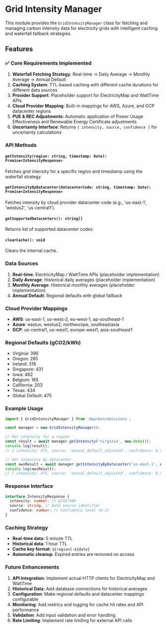 # Grid Intensity Manager

This module provides the `GridIntensityManager` class for fetching and managing carbon intensity
data for electricity grids with intelligent caching and waterfall fallback strategies.

## Features

### ✅ Core Requirements Implemented

1. **Waterfall Fetching Strategy**: Real-time → Daily Average → Monthly Average → Annual Default
2. **Caching System**: TTL-based caching with different cache durations for different data sources
3. **Provider Support**: Placeholder support for ElectricityMap and WattTime APIs
4. **Cloud Provider Mapping**: Built-in mappings for AWS, Azure, and GCP datacenter regions
5. **PUE & REC Adjustments**: Automatic application of Power Usage Effectiveness and Renewable
   Energy Certificate adjustments
6. **Uncertainty Interface**: Returns `{ intensity, source, confidence }` for uncertainty
   calculations

### API Methods

#### `getIntensity(region: string, timestamp: Date): Promise<IntensityResponse>`

Fetches grid intensity for a specific region and timestamp using the waterfall strategy.

#### `getIntensityByDatacenter(datacenterCode: string, timestamp: Date): Promise<IntensityResponse>`

Fetches intensity by cloud provider datacenter code (e.g., 'us-east-1', 'westus2', 'us-central1').

#### `getSupportedDatacenters(): string[]`

Returns list of supported datacenter codes.

#### `clearCache(): void`

Clears the internal cache.

### Data Sources

1. **Real-time**: ElectricityMap / WattTime APIs (placeholder implementation)
2. **Daily Average**: Historical daily averages (placeholder implementation)
3. **Monthly Average**: Historical monthly averages (placeholder implementation)
4. **Annual Default**: Regional defaults with global fallback

### Cloud Provider Mappings

- **AWS**: us-east-1, us-west-2, eu-west-1, ap-southeast-1
- **Azure**: eastus, westus2, northeurope, southeastasia
- **GCP**: us-central1, us-west1, europe-west1, asia-southeast1

### Regional Defaults (gCO2/kWh)

- Virginia: 396
- Oregon: 285
- Ireland: 316
- Singapore: 431
- Iowa: 462
- Belgium: 165
- California: 203
- Texas: 434
- Global Default: 475

### Example Usage

```typescript
import { GridIntensityManager } from '@qarbon/emissions';

const manager = new GridIntensityManager();

// Get intensity for a region
const result = await manager.getIntensity('virginia', new Date());
console.log(result);
// { intensity: 475, source: 'annual_default_adjusted', confidence: 0.5 }

// Get intensity by datacenter
const awsResult = await manager.getIntensityByDatacenter('us-east-1', new Date());
console.log(awsResult);
// { intensity: 475, source: 'annual_default_adjusted', confidence: 0.5 }
```

### Response Interface

```typescript
interface IntensityResponse {
  intensity: number; // gCO2/kWh
  source: string; // Data source identifier
  confidence: number; // Confidence level (0-1)
}
```

### Caching Strategy

- **Real-time data**: 5 minute TTL
- **Historical data**: 1 hour TTL
- **Cache key format**: `${region}-${date}`
- **Automatic cleanup**: Expired entries are removed on access

### Future Enhancements

1. **API Integration**: Implement actual HTTP clients for ElectricityMap and WattTime
2. **Historical Data**: Add database connections for historical averages
3. **Configuration**: Make regional defaults and datacenter mappings configurable
4. **Monitoring**: Add metrics and logging for cache hit rates and API performance
5. **Validation**: Add input validation and error handling
6. **Rate Limiting**: Implement rate limiting for external API calls
